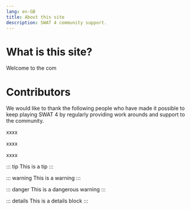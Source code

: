 ```yaml
---
lang: en-GB
title: About this site
description: SWAT 4 community support.
---
```


# What is this site?

Welcome to the com

# Contributors

We would like to thank the following people who have made it possible to keep playing SWAT 4 by regularly providing work arounds and support to the community.


xxxx

xxxx

xxxx









::: tip
This is a tip
:::

::: warning
This is a warning
:::

::: danger
This is a dangerous warning
:::

::: details
This is a details block
:::
